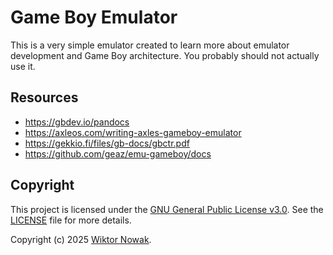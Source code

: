 # Game Boy Emulator

This is a very simple emulator created to learn more about emulator development and Game Boy architecture. You probably should not actually use it.

## Resources

- https://gbdev.io/pandocs
- https://axleos.com/writing-axles-gameboy-emulator
- https://gekkio.fi/files/gb-docs/gbctr.pdf
- https://github.com/geaz/emu-gameboy/docs

## Copyright

This project is licensed under the [GNU General Public License v3.0](https://www.gnu.org/licenses/gpl-3.0.html). See the [LICENSE](LICENSE.md) file for more details.

Copyright (c) 2025 [Wiktor Nowak](https://github.com/uncommon-nickname).
